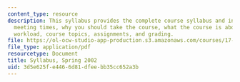 ```yaml
---
content_type: resource
description: This syllabus provides the complete course syllabus and information on
  meeting times, why you should take the course, what the course is about, readings,
  workload, course topics, assignments, and grading.
file: https://ol-ocw-studio-app-production.s3.amazonaws.com/courses/17-508-the-rise-and-fall-of-democracy-regime-change-spring-2002/3d5e625fe4466d81dfeebb35cc652a3b_17_508_syllabus_2002_final.pdf
file_type: application/pdf
resourcetype: Document
title: Syllabus, Spring 2002
uid: 3d5e625f-e446-6d81-dfee-bb35cc652a3b
---
```

